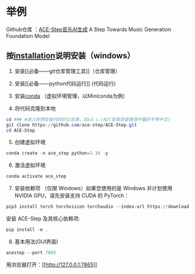 #  举例
Github仓库 ：[ACE-Step音乐AI生成](https://github.com/ace-step/ACE-Step)
A Step Towards Music Generation Foundation Model
## 按[installation](https://github.com/ace-step/ACE-Step?tab=readme-ov-file#-installation)说明安装（windows）

1.  安装[[必备——git仓库管理工具]]（仓库管理）
2. 安装[[必备——python代码运行]] (代码运行)
3. 安装[conda](必备——conda环境配置.md) （虚拟环境管理，以Miniconda为例）

4. 将代码克隆到本地
```powershell
cd ### #进入你想安装代码的父目录，如cd c:\AI(安装目录路径中最好不带中文)
git clone https://github.com/ace-step/ACE-Step.git
cd ACE-Step
```

5. 创建虚拟环境
```powershell
conda create -n ace_step python=3.10 -y
```

6. 激活虚拟环境
```powershell
conda activate ace_step
```

7. 安装依赖项
（仅限 Windows）如果您使用的是 Windows 并计划使用 NVIDIA GPU，请先安装支持 CUDA 的 PyTorch：
```powershell
pip3 install torch torchvision torchaudio --index-url https://download.pytorch.org/whl/cu126
```
安装 ACE-Step 及其核心依赖项:
```powershell
pip install -e .
```

8. 基本用法(GUI界面)
```powershell
acestep --port 7865
```
用浏览器打开：[[http://127.0.0.1:7865]]


